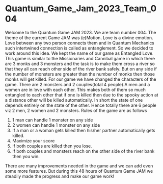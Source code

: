 # Quantum_Game_Jam_2023_Team_004
Welcome to the Quantum Game JAM 2023. We are team number 004. The theme of the current Game JAM was (e)Motion. Love is a divine emotion. Love between any two person connects them and in Quantum Mechanics such intertwined
connection is called as entanglement. So we decided to work around this idea. We kept the name of our game as Entangled Love. This game is similar to the Missionaries and Cannibal game in which there are 3 monks and 3 monsters 
and the task is to make them cross a river so that they all can reach other side of the river bank safely. But on any side if the number of monsters are greater than the number of monks then those monks will get killed. 
For our game we have changed the characters of the game. There are 2 monsters and 2 couples(total 4 people).A men and a women are in love with each other. This makes both of them so much entangled to each other that if one is killed 
then due to the spooky action at a distance other will be killed automatically. In short the state of one depends entirely on the state of the other. Hence totally there are 6 people viz 2 men, 2 women and 2 monsters.
Rules of the game are as follows
1) 1 man can handle 1 monster on any side
2) 2 women can handle 1 monster on any side
3) If a man or a woman gets killed then his/her partner automatically gets killed.
4) Maximize your score
5) If both couples are killed then you lose.
6) If both couples and monsters reach on the other side of the river bank then you win.

There are many improvements needed in the game and we can add even some more features. But during this 48 hours of Quantum Game JAM we steadily made the progress and make our game work!  

